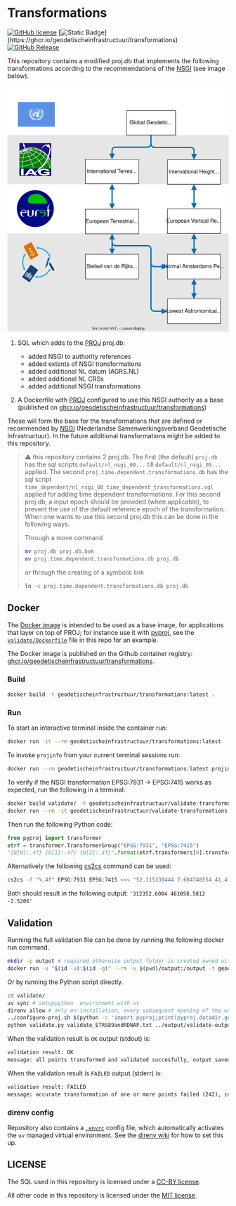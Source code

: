 # Transformations

[![GitHub
license](https://img.shields.io/github/license/GeodetischeInfrastructuur/Transformations)](https://github.com/GeodetischeInfrastructuur/Transformations/blob/master/LICENSE) [![Static Badge](https://img.shields.io/badge/%20ghcr.io-geodetischeinfrastructuur%2Ftransformations-green?)](https://ghcr.io/geodetischeinfrastructuur/transformations) [![GitHub Release](https://img.shields.io/github/v/release/GeodetischeInfrastructuur/transformations)](https://github.com/GeodetischeInfrastructuur/transformations/releases)

This repository contains a modified proj.db that implements the following
transformations according to the recommendations of the [NSGI](https://www.nsgi.nl/) (see image below).

![transformations](supported-transformations-nsgi.drawio.svg)

1. SQL which adds to the [PROJ](https://proj.org/en/stable/) proj.db:
   * added NSGI to authority references
   * added extents of NSGI transformations
   * added additional NL datum (AGRS.NL)
   * added additional NL CRSs
   * added additional NSGI transformations

2. A Dockerfile with [PROJ](https://proj.org/en/stable/) configured to use this
   NSGI authority as a base (published on [ghcr.io/geodetischeinfrastructuur/transformations](https://ghcr.io/geodetischeinfrastructuur/transformations))

These will form the base for the transformations that are defined or recommended by
[NSGI](https://www.nsgi.nl/) (Nederlandse Samenwerkingsverband Geodetische
Infrastructuur). In the future additional transformations might be added to this
repository.

> :warning: this repository contains 2 proj.db. The first (the default)
> `proj.db` has the sql scripts `default/nl_nsgi_00...` till `default/nl_nsgi_05...` applied. The
> second `proj.time.dependent.transformations.db` has the sql script
> `time_dependent/nl_nsgi_00_time_dependent_transformations.sql` applied for adding time
> dependent transformations. For this second proj.db, a input epoch should be
> provided (when applicable), to prevent the use of the default reference epoch
> of the transformation. When one wants to use this second proj.db this can be done
> in the following ways.
>
> Through a move command
>
> ```bash
> mv proj.db proj.db.bak
> mv proj.time.dependent.transformations.db proj.db
> ```
>
> or through the creating of a symbolic link
>
> ```bash
> ln -s proj.time.dependent.transformations.db proj.db
> ```

## Docker

The [Docker image](./Dockerfile) is intended to be used as a base image, for applications that
layer on top of PROJ; for instance use it with
[pyproj](https://pyproj4.github.io/pyproj/stable/index.html), see the [`validate/Dockerfile`](validate/Dockerfile) file in this repo for an example.

The Docker image is published on the Github container registry: [ghcr.io/geodetischeinfrastructuur/transformations](https://ghcr.io/geodetischeinfrastructuur/transformations).

### Build

```bash
docker build -t geodetischeinfrastructuur/transformations:latest .
```

### Run

To start an interactive terminal inside the container run:

```bash
docker run -it --rm geodetischeinfrastructuur/transformations:latest
```

To invoke `projinfo` from your current terminal sessions run:

```bash
docker run --rm geodetischeinfrastructuur/transformations:latest projinfo
```

To verify if the NSGI transformation EPSG:7931 -> EPSG:7415 works as expected, run the following in a terminal:

```bash
docker build validate/ -t geodetischeinfrastructuur/validate-transformations:latest 
docker run --rm -it geodetischeinfrastructuur/validate-transformations:latest python
```

Then run the following Python code:

```python
from pyproj import transformer
etrf = transformer.TransformerGroup("EPSG:7931", "EPSG:7415")
"{0[0]:.4f} {0[1]:.4f} {0[2]:.4f}".format(etrf.transformers[0].transform(52.115330444, 7.684748554, 41.4160))
```

Alternatively the following [cs2cs](https://proj.org/en/stable/apps/cs2cs.html) command
can be used:

```bash
cs2cs -f "%.4f" EPSG:7931 EPSG:7415 <<< "52.115330444 7.684748554 41.4160"
```

Both should result in the following output: `'312352.6004 461058.5812 -2.5206'`

## Validation

Running the full validation file can be done by running the following docker run
command.

```bash
mkdir -p output # required otherwise output folder is created owned with root
docker run -u "$(id -u):$(id -g)" --rm -v $(pwd)/output:/output -t geodetischeinfrastructuur/validate-transformations:latest python /app/validate.py /app/validate_ETRS89andRDNAP.txt /output/validate-output.csv
```

Or by running the Python script directly.

```bash
cd validate/
uv sync # setuppython  environment with uv
direnv allow # only on installation, every subsequent opening of the workspace will activate the uv managed env, see "direnv config" section in this readme
../configure-proj.sh $(python -c 'import pyproj;print(pyproj.datadir.get_data_dir());') ../sql ../grids/nl_nsgi # note configure-proj.sh can only be run once since the sql commands will fail if applied multiple times
python validate.py validate_ETRS89andRDNAP.txt ../output/validate-output.csv
```

When the validation result is `OK` output (stdout) is:

```txt
validation result: OK
message: all points transformed and validated succesfully, output saved in output/validate-output.csv
```

When the validation result is `FAILED` output (stderr) is:

```txt
validation result: FAILED
message: accurate transformation of one or more points failed (242), invalid points saved in /output/validate-output.invalid.csv, all points saved in /output/validate-output.csv
```

### direnv config

Repository also contains a [`.envrc`](https://direnv.net/) config file, which automatically activates the `uv` managed
virtual environment. See the [direnv wiki](https://github.com/direnv/direnv/wiki/Python#uv) for how to set this up.

## LICENSE

The SQL used in this repository is licensed under a [CC-BY license](./LICENSE).

All other code in this repository is licensed under the [MIT
license](./LICENSE-CODE).
